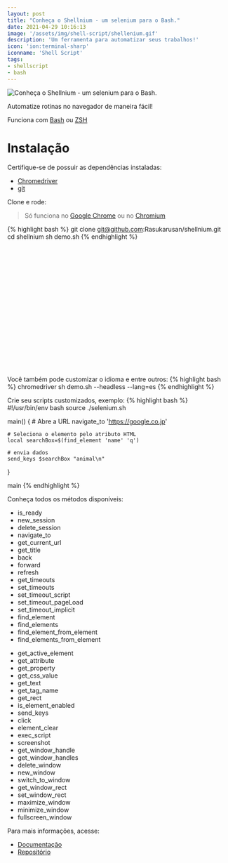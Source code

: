 ```yaml
---
layout: post
title: "Conheça o Shellnium - um selenium para o Bash."
date: 2021-04-29 10:16:13
image: '/assets/img/shell-script/shellenium.gif'
description: 'Um ferramenta para automatizar seus trabalhos!'
icon: 'ion:terminal-sharp'
iconname: 'Shell Script'
tags:
- shellscript
- bash
---
```


![Conheça o Shellnium - um selenium para o Bash.](/assets/img/shell-script/shellenium.gif)

Automatize rotinas no navegador de maneira fácil!

Funciona com [Bash](https://terminalroot.com.br/bash) ou [ZSH](https://terminalroot.com.br/2018/02/como-instalar-e-usar-o-shell-zsh-e-o-oh-my-zsh.html)

# Instalação
Certifique-se de possuir as dependências instaladas:
+ [Chromedriver](https://chromedriver.chromium.org/downloads)
+ [git](https://terminalroot.com.br/git)

Clone e rode:
> Só funciona no [Google Chrome](https://terminalroot.com.br/2016/04/lista-com-28-navegadores-para-linux.html) ou no [Chromium](https://terminalroot.com.br/2016/04/lista-com-28-navegadores-para-linux.html)

{% highlight bash %}
git clone git@github.com:Rasukarusan/shellnium.git
cd shellnium
sh demo.sh
{% endhighlight %}

<!-- QUADRADO -->
<script async src="//pagead2.googlesyndication.com/pagead/js/adsbygoogle.js"></script>
<ins class="adsbygoogle"
style="display:inline-block;width:336px;height:280px"
data-ad-client="ca-pub-2838251107855362"
data-ad-slot="5351066970"></ins>
<script>
(adsbygoogle = window.adsbygoogle || []).push({});
</script>

Você também pode customizar o idioma e entre outros:
{% highlight bash %}
chromedriver
sh demo.sh --headless --lang=es
{% endhighlight %}

Crie seu scripts customizados, exemplo:
{% highlight bash %}
#!/usr/bin/env bash
source ./selenium.sh

main() {
    # Abre a URL
    navigate_to 'https://google.co.jp'

    # Seleciona o elemento pelo atributo HTML
    local searchBox=$(find_element 'name' 'q')

    # envia dados
    send_keys $searchBox "animal\n"
}

main
{% endhighlight %}

Conheça todos os métodos disponíveis:
+ is_ready
+ new_session
+ delete_session
+ navigate_to
+ get_current_url
+ get_title
+ back
+ forward
+ refresh
+ get_timeouts
+ set_timeouts
+ set_timeout_script
+ set_timeout_pageLoad
+ set_timeout_implicit
+ find_element
+ find_elements
+ find_element_from_element
+ find_elements_from_element

<!-- RETANGULO LARGO 2 -->
<script async src="//pagead2.googlesyndication.com/pagead/js/adsbygoogle.js"></script>
<ins class="adsbygoogle"
style="display:block; text-align:center;"
data-ad-layout="in-article"
data-ad-format="fluid"
data-ad-client="ca-pub-2838251107855362"
data-ad-slot="8549252987"></ins>
<script>
(adsbygoogle = window.adsbygoogle || []).push({});
</script>


+ get_active_element
+ get_attribute
+ get_property
+ get_css_value
+ get_text
+ get_tag_name
+ get_rect
+ is_element_enabled
+ send_keys
+ click
+ element_clear
+ exec_script
+ screenshot
+ get_window_handle
+ get_window_handles
+ delete_window
+ new_window
+ switch_to_window
+ get_window_rect
+ set_window_rect
+ maximize_window
+ minimize_window
+ fullscreen_window

Para mais informações, acesse:
+ [Documentação](https://shellnium-site.vercel.app/doc)
+ [Repositório](https://github.com/Rasukarusan/shellnium)



